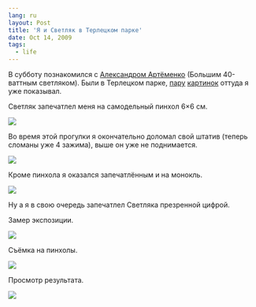 ```yaml
---
lang: ru
layout: Post
title: 'Я и Светляк в Терлецком парке'
date: Oct 14, 2009
tags:
  - life
---
```


В субботу познакомился с [Александром Артёменко](http://svetlyak.ru/ "Блог Большого 40-ваттного светляка") (Большим 40-ваттным светляком). Были в Терлецком парке, [пару](http://birdwatcher.ru/blog/3941 "Пруд") [картинок](http://birdwatcher.ru/blog/3945 "Собачка с бревном") оттуда я уже показывал.

Светляк запечатлел меня на самодельный пинхол 6×6 см.

![](/images/blog/03-33-008.jpg)

<!--more-->

Во время этой прогулки я окончательно доломал свой штатив (теперь сломаны уже 4 зажима), выше он уже не поднимается.

![](/images/blog/03-33-006.jpg)

Кроме пинхола я оказался запечатлённым и на монокль.

![](/images/blog/091010-143641.jpg)

Ну а я в свою очередь запечатлел Светляка презренной цифрой.

Замер экспозиции.

![](/images/blog/2009-10-10-5D-2476-Artem-Sapegin.jpg)

Съёмка на пинхолы.

![](/images/blog/2009-10-10-5D-2399-Artem-Sapegin.jpg)

Просмотр результата.

![](/images/blog/2009-10-10-5D-2508-Artem-Sapegin.jpg)
